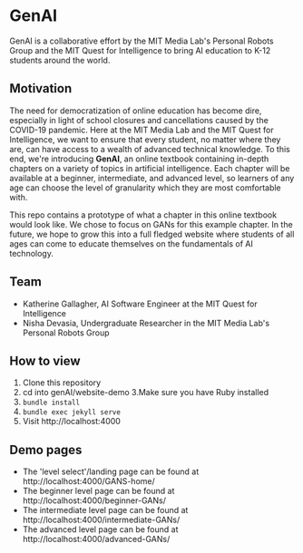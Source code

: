 # GenAI

GenAI is a collaborative effort by the MIT Media Lab's Personal Robots Group and the MIT Quest for Intelligence to bring AI education to K-12 students around the world. 

## Motivation

The need for democratization of online education has become dire, especially in light of school closures and cancellations caused by the COVID-19 pandemic. Here at the MIT Media Lab and the MIT Quest for Intelligence, we want to ensure that every student, no matter where they are, can have access to a wealth of advanced technical knowledge. To this end, we're introducing **GenAI**, an online textbook containing in-depth chapters on a variety of topics in artificial intelligence. Each chapter will be available at a beginner, intermediate, and advanced level, so learners of any age can choose the level of granularity which they are most comfortable with. 

This repo contains a prototype of what a chapter in this online textbook would look like. We chose to focus on GANs for this example chapter. In the future, we hope to grow this into a full fledged website where students of all ages can come to educate themselves on the fundamentals of AI technology. 

## Team
- Katherine Gallagher, AI Software Engineer at the MIT Quest for Intelligence
- Nisha Devasia, Undergraduate Researcher in the MIT Media Lab's Personal Robots Group

## How to view

1. Clone this repository 
2. cd into genAI/website-demo
3.Make sure you have Ruby installed
4. `bundle install`
5. `bundle exec jekyll serve`
6. Visit http://localhost:4000 

## Demo pages
- The 'level select'/landing page can be found at http://localhost:4000/GANS-home/ 
- The beginner level page can be found at http://localhost:4000/beginner-GANs/
- The intermediate level page can be found at http://localhost:4000/intermediate-GANs/
- The advanced level page can be found at http://localhost:4000/advanced-GANs/

